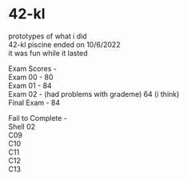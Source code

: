 # 42-kl

prototypes of what i did <br />
42-kl piscine ended on 10/6/2022 <br />
it was fun while it lasted <br />


Exam Scores - <br />
Exam 00 - 80 <br />
Exam 01 - 84 <br />
Exam 02 - (had problems with grademe) 64 (i think) <br />
Final Exam - 84 <br />

Fail to Complete - <br />
Shell 02 <br />
C09 <br />
C10 <br />
C11 <br />
C12 <br />
C13 <br />
